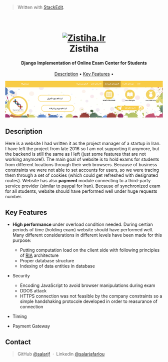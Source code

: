 


> Written with [StackEdit](https://stackedit.io/).
<h1 align="center">
  <br>
  <a href="Zistiha.ir"><img src="http://zistiha.ir/img/logo.png" alt="Zistiha.Ir" width="200"></a>
  <br>
  Zistiha
  <br>
</h1>

<h4 align="center">Django Implementation of Online Exam Center for Students</h4>


<p align="center">
  <a href="#description">Description</a> •
  <a href="#key-features">Key Features</a> •

</p>

![ main page screenshot](https://github.com/salarjf/zistiha/blob/master/Screenshots/mainpage.png)

## Description
Here is a website I had written it as the project manager of a startup in Iran. I have left the project from late 2016 so I am not supporting it anymore, but the backend is still the same as I left (just some features that are not working anymore!).
The main goal of website is to hold exams for students from different locations through their web browsers. Because of business constraints we were not able to set accounts for users, so we were tracing them through a set of cookies (which could get refreshed with designated routes). Website has also <b>payment</b> module connecting to a third-party service provider (similar to paypal for Iran). Because of synchronized exam  for all students, website should have performed well under huge requests number.


## Key Features

* <b>High performance </b> under overload condition needed. During certian periods of time (holding exam) website should have performed well. Many different considerations in different levels have been made for this purpose:
  - Putting  computation load on the client side with following principles of <a href='http://tutorials.jenkov.com/software-architecture/ria-architecture.html'>RIA</a> architecture 
  - Proper database structure
  - Indexing of data entities in database
 
  
* Security
  - Encoding JavaScript to avoid browser manipulations during exam 
  - DDOS attack
  - HTTPS connection was not feasible by the company constraints so a simple handshaking protocole developed in order to reasurance of connection
  
* Timing  
* Payment Gateway



## Contact
> GitHub [@salarjf](https://github.com/salarjf) &nbsp;&middot;&nbsp;
> Linkedin [@salarjafarlou](https://www.linkedin.com/in/salarjafarlou/)


